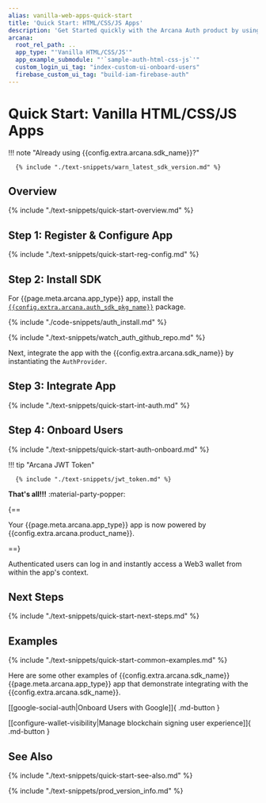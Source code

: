 ```yaml
---
alias: vanilla-web-apps-quick-start
title: 'Quick Start: HTML/CSS/JS Apps'
description: 'Get Started quickly with the Arcana Auth product by using these step-by-step instructions for vanilla HTML/CSS/JS apps. Use Arcana Developer Dashboard to register the app, get a client ID and use this client ID to integrate the app with the Arcana Auth SDK.'
arcana:
  root_rel_path: ..
  app_type: "'Vanilla HTML/CSS/JS'"
  app_example_submodule: "'`sample-auth-html-css-js`'"
  custom_login_ui_tag: "index-custom-ui-onboard-users"
  firebase_custom_ui_tag: "build-iam-firebase-auth"
---
```


# Quick Start: Vanilla HTML/CSS/JS Apps

!!! note "Already using {{config.extra.arcana.sdk_name}}?"
  
      {% include "./text-snippets/warn_latest_sdk_version.md" %}

## Overview

{% include "./text-snippets/quick-start-overview.md" %}

## Step 1: Register & Configure App

{% include "./text-snippets/quick-start-reg-config.md" %}

## Step 2: Install SDK

For {{page.meta.arcana.app_type}} app, install the [`{{config.extra.arcana.auth_sdk_pkg_name}}`](https://www.npmjs.com/package/@arcana/auth) package.

{% include "./code-snippets/auth_install.md" %}

{% include "./text-snippets/watch_auth_github_repo.md" %}

Next, integrate the app with the {{config.extra.arcana.sdk_name}} by instantiating the `AuthProvider`.

## Step 3: Integrate App

{% include "./text-snippets/quick-start-int-auth.md" %}

## Step 4: Onboard Users

{% include "./text-snippets/quick-start-auth-onboard.md" %}

!!! tip "Arcana JWT Token"

      {% include "./text-snippets/jwt_token.md" %}

**That's all!!!** :material-party-popper:

{==

Your {{page.meta.arcana.app_type}} app is now powered by {{config.extra.arcana.product_name}}.

==}

Authenticated users can log in and instantly access a Web3 wallet from within the app's context.

## Next Steps

{% include "./text-snippets/quick-start-next-steps.md" %}

## Examples

{% include "./text-snippets/quick-start-common-examples.md" %}

Here are some other examples of {{config.extra.arcana.sdk_name}} {{page.meta.arcana.app_type}} app that demonstrate integrating with the {{config.extra.arcana.sdk_name}}.

[[google-social-auth|Onboard Users with Google]]{ .md-button }

[[configure-wallet-visibility|Manage blockchain signing user experience]]{ .md-button }

## See Also

{% include "./text-snippets/quick-start-see-also.md" %}

{% include "./text-snippets/prod_version_info.md" %}